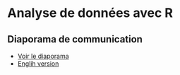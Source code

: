 # Analyse de données avec R

## Diaporama de communication

- [Voir le diaporama](https://hpecout.gitpages.huma-num.fr/R_presentation_FR/#/)
- [Englih version](https://hpecout.gitpages.huma-num.fr/R_presentation_EN/#/)